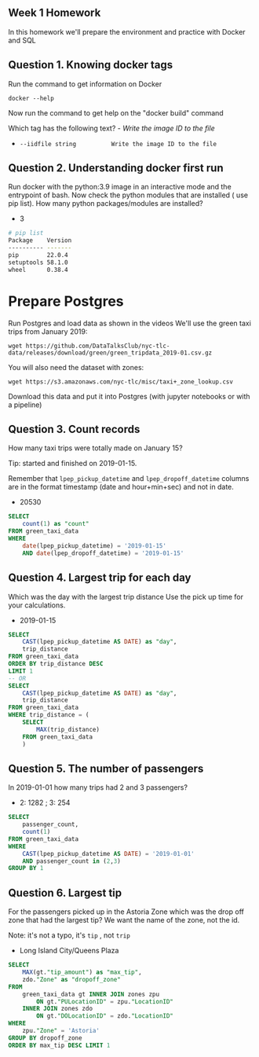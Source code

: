 ## Week 1 Homework

In this homework we'll prepare the environment 
and practice with Docker and SQL


## Question 1. Knowing docker tags

Run the command to get information on Docker 

```docker --help```

Now run the command to get help on the "docker build" command

Which tag has the following text? - *Write the image ID to the file* 
- `--iidfile string          Write the image ID to the file`

## Question 2. Understanding docker first run 

Run docker with the python:3.9 image in an interactive mode and the entrypoint of bash.
Now check the python modules that are installed ( use pip list). 
How many python packages/modules are installed?

- 3
```bash
# pip list
Package    Version
---------- -------
pip        22.0.4
setuptools 58.1.0
wheel      0.38.4
```


# Prepare Postgres

Run Postgres and load data as shown in the videos
We'll use the green taxi trips from January 2019:

```wget https://github.com/DataTalksClub/nyc-tlc-data/releases/download/green/green_tripdata_2019-01.csv.gz```

You will also need the dataset with zones:

```wget https://s3.amazonaws.com/nyc-tlc/misc/taxi+_zone_lookup.csv```

Download this data and put it into Postgres (with jupyter notebooks or with a pipeline)


## Question 3. Count records 

How many taxi trips were totally made on January 15?

Tip: started and finished on 2019-01-15. 

Remember that `lpep_pickup_datetime` and `lpep_dropoff_datetime` columns are in the format timestamp (date and hour+min+sec) and not in date.

- 20530
```sql
SELECT 
	count(1) as "count"
FROM green_taxi_data
WHERE 
	date(lpep_pickup_datetime) = '2019-01-15'
	AND date(lpep_dropoff_datetime) = '2019-01-15'
```

## Question 4. Largest trip for each day

Which was the day with the largest trip distance
Use the pick up time for your calculations.

- 2019-01-15
```sql
SELECT 
	CAST(lpep_pickup_datetime AS DATE) as "day",
	trip_distance
FROM green_taxi_data
ORDER BY trip_distance DESC
LIMIT 1
-- OR
SELECT
	CAST(lpep_pickup_datetime AS DATE) as "day",
	trip_distance
FROM green_taxi_data
WHERE trip_distance = (
	SELECT 
		MAX(trip_distance)
	FROM green_taxi_data
	)

```

## Question 5. The number of passengers

In 2019-01-01 how many trips had 2 and 3 passengers?
 
- 2: 1282 ; 3: 254
```sql
SELECT 
	passenger_count,
	count(1)
FROM green_taxi_data
WHERE 
	CAST(lpep_pickup_datetime AS DATE) = '2019-01-01'
	AND passenger_count in (2,3)
GROUP BY 1
```


## Question 6. Largest tip

For the passengers picked up in the Astoria Zone which was the drop off zone that had the largest tip?
We want the name of the zone, not the id.

Note: it's not a typo, it's `tip` , not `trip`

- Long Island City/Queens Plaza
```sql
SELECT 
	MAX(gt."tip_amount") as "max_tip",
	zdo."Zone" as "dropoff_zone"
FROM 
	green_taxi_data gt INNER JOIN zones zpu
		ON gt."PULocationID" = zpu."LocationID"
	INNER JOIN zones zdo
		ON gt."DOLocationID" = zdo."LocationID"
WHERE 
	zpu."Zone" = 'Astoria'
GROUP BY dropoff_zone
ORDER BY max_tip DESC LIMIT 1
```